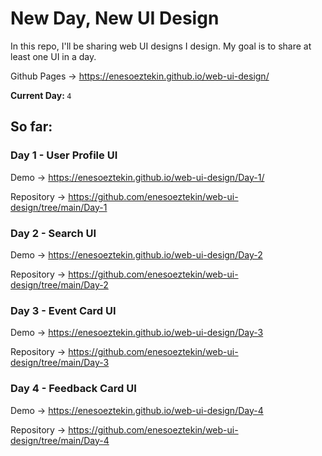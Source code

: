 # New Day, New UI Design

In this repo, I'll be sharing web UI designs I design. My goal is to share at least one UI in a day.

Github Pages -> https://enesoeztekin.github.io/web-ui-design/

<strong> Current Day: </strong> `4`

## So far:

### Day 1 - User Profile UI

Demo -> https://enesoeztekin.github.io/web-ui-design/Day-1/

Repository -> https://github.com/enesoeztekin/web-ui-design/tree/main/Day-1

### Day 2 - Search UI

Demo -> https://enesoeztekin.github.io/web-ui-design/Day-2

Repository -> https://github.com/enesoeztekin/web-ui-design/tree/main/Day-2

### Day 3 - Event Card UI

Demo -> https://enesoeztekin.github.io/web-ui-design/Day-3

Repository -> https://github.com/enesoeztekin/web-ui-design/tree/main/Day-3

### Day 4 - Feedback Card UI

Demo -> https://enesoeztekin.github.io/web-ui-design/Day-4

Repository -> https://github.com/enesoeztekin/web-ui-design/tree/main/Day-4
